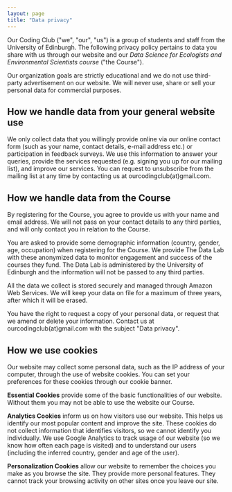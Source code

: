 ```yaml
---
layout: page
title: "Data privacy"
---
```


Our Coding Club ("we", "our", "us") is a group of students and staff from the University of Edinburgh. The following privacy policy pertains to data you share with us through our website and our _Data Science for Ecologists and Environmental Scientists course_ ("the Course"). 
   
 Our organization goals are strictly educational and we do not use third-party advertisement on our website. We will never use, share or sell your personal data for commercial purposes. 

## How we handle data from your general website use

 We only collect data that you willingly provide online via our online contact form (such as your name, contact details, e-mail address etc.) or participation in feedback surveys. We use this information to answer your queries, provide the services requested (e.g. signing you up for our mailing list), and improve our services. You can request to unsubscribe from the mailing list at any time by contacting us at ourcodingclub(at)gmail.com. 

## How we handle data from the Course

By registering for the Course, you agree to provide us with your name and email address. We will not pass on your contact details to any third parties, and will only contact you in relation to the Course.

You are asked to provide some demographic information (country, gender, age, occupation) when registering for the Course. We provide The Data Lab with these anonymized data to monitor engagement and success of the courses they fund. The Data Lab is administered by the University of Edinburgh and the information will not be passed to any third parties.

All the data we collect is stored securely and managed through Amazon Web Services. We will keep your data on file for a maximum of three years, after which it will be erased.

You have the right to request a copy of your personal data, or request that we amend or delete your information. Contact us at ourcodingclub(at)gmail.com with the subject "Data privacy". 

## How we use cookies

Our website may collect some personal data, such as the IP address of your computer, through the use of website cookies. You can set your preferences for these cookies through our cookie banner.

__Essential Cookies__ provide some of the basic functionalities of our website. Without them you may not be able to use the website our Course.

__Analytics Cookies__ inform us on how visitors use our website. This helps us identify our most popular content and improve the site. These cookies do not collect information that identifies visitors, so we cannot identify you individually. We use Google Analytics to track usage of our website (so we know how often each page is visited) and to understand our users (including the inferred country, gender and age of the user).

__Personalization Cookies__ allow our website to remember the choices you make as you browse the site. They provide more personal features. They cannot track your browsing activity on other sites once you leave our site.
